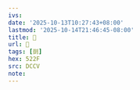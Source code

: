 ```yaml
---
ivs:
date: '2025-10-13T10:27:43+08:00'
lastmod: '2025-10-14T21:46:45-08:00'
title: 􄀢
url: 􄀢
tags: [刯]
hex: 522F
src: DCCV
note:
---
```

